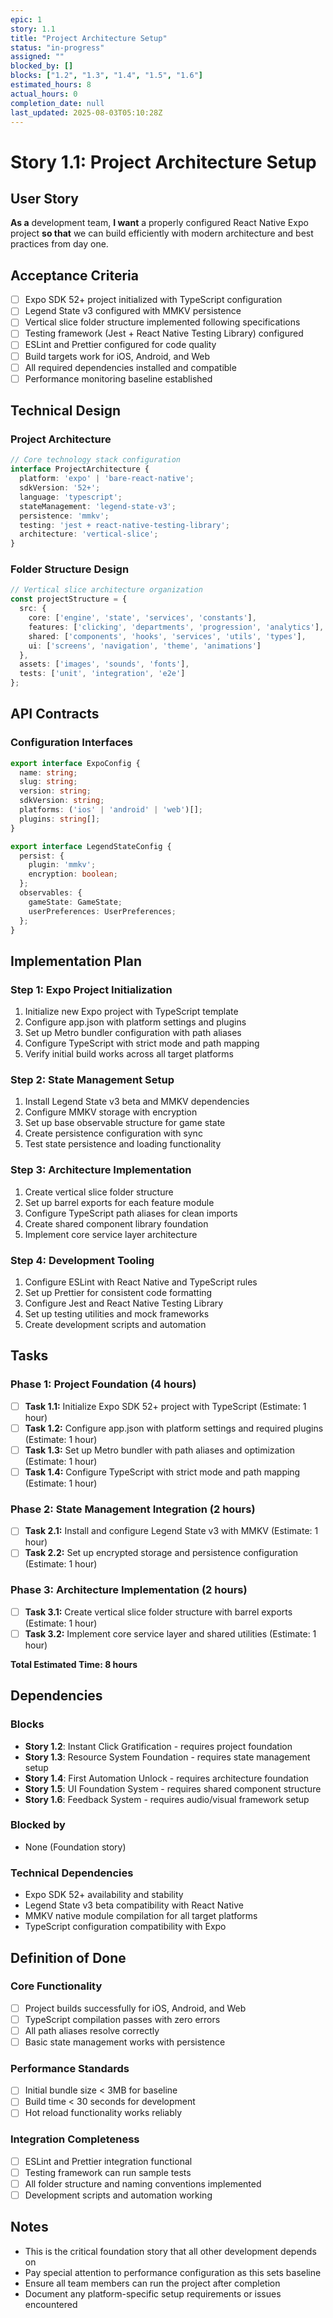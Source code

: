 ```yaml
---
epic: 1
story: 1.1
title: "Project Architecture Setup"
status: "in-progress"
assigned: ""
blocked_by: []
blocks: ["1.2", "1.3", "1.4", "1.5", "1.6"]
estimated_hours: 8
actual_hours: 0
completion_date: null
last_updated: 2025-08-03T05:10:28Z
---
```


# Story 1.1: Project Architecture Setup

## User Story
**As a** development team, **I want** a properly configured React Native Expo project **so that** we can build efficiently with modern architecture and best practices from day one.

## Acceptance Criteria
- [ ] Expo SDK 52+ project initialized with TypeScript configuration
- [ ] Legend State v3 configured with MMKV persistence
- [ ] Vertical slice folder structure implemented following specifications
- [ ] Testing framework (Jest + React Native Testing Library) configured
- [ ] ESLint and Prettier configured for code quality
- [ ] Build targets work for iOS, Android, and Web
- [ ] All required dependencies installed and compatible
- [ ] Performance monitoring baseline established

## Technical Design

### Project Architecture
```typescript
// Core technology stack configuration
interface ProjectArchitecture {
  platform: 'expo' | 'bare-react-native';
  sdkVersion: '52+';
  language: 'typescript';
  stateManagement: 'legend-state-v3';
  persistence: 'mmkv';
  testing: 'jest + react-native-testing-library';
  architecture: 'vertical-slice';
}
```

### Folder Structure Design
```typescript
// Vertical slice architecture organization
const projectStructure = {
  src: {
    core: ['engine', 'state', 'services', 'constants'],
    features: ['clicking', 'departments', 'progression', 'analytics'],
    shared: ['components', 'hooks', 'services', 'utils', 'types'],
    ui: ['screens', 'navigation', 'theme', 'animations']
  },
  assets: ['images', 'sounds', 'fonts'],
  tests: ['unit', 'integration', 'e2e']
};
```

## API Contracts

### Configuration Interfaces
```typescript
export interface ExpoConfig {
  name: string;
  slug: string;
  version: string;
  sdkVersion: string;
  platforms: ('ios' | 'android' | 'web')[];
  plugins: string[];
}

export interface LegendStateConfig {
  persist: {
    plugin: 'mmkv';
    encryption: boolean;
  };
  observables: {
    gameState: GameState;
    userPreferences: UserPreferences;
  };
}
```

## Implementation Plan

### Step 1: Expo Project Initialization
1. Initialize new Expo project with TypeScript template
2. Configure app.json with platform settings and plugins
3. Set up Metro bundler configuration with path aliases
4. Configure TypeScript with strict mode and path mapping
5. Verify initial build works across all target platforms

### Step 2: State Management Setup
1. Install Legend State v3 beta and MMKV dependencies
2. Configure MMKV storage with encryption
3. Set up base observable structure for game state
4. Create persistence configuration with sync
5. Test state persistence and loading functionality

### Step 3: Architecture Implementation
1. Create vertical slice folder structure
2. Set up barrel exports for each feature module
3. Configure TypeScript path aliases for clean imports
4. Create shared component library foundation
5. Implement core service layer architecture

### Step 4: Development Tooling
1. Configure ESLint with React Native and TypeScript rules
2. Set up Prettier for consistent code formatting
3. Configure Jest and React Native Testing Library
4. Set up testing utilities and mock frameworks
5. Create development scripts and automation

## Tasks

### Phase 1: Project Foundation (4 hours)
- [ ] **Task 1.1:** Initialize Expo SDK 52+ project with TypeScript (Estimate: 1 hour)
- [ ] **Task 1.2:** Configure app.json with platform settings and required plugins (Estimate: 1 hour)
- [ ] **Task 1.3:** Set up Metro bundler with path aliases and optimization (Estimate: 1 hour)
- [ ] **Task 1.4:** Configure TypeScript with strict mode and path mapping (Estimate: 1 hour)

### Phase 2: State Management Integration (2 hours)
- [ ] **Task 2.1:** Install and configure Legend State v3 with MMKV (Estimate: 1 hour)
- [ ] **Task 2.2:** Set up encrypted storage and persistence configuration (Estimate: 1 hour)

### Phase 3: Architecture Implementation (2 hours)
- [ ] **Task 3.1:** Create vertical slice folder structure with barrel exports (Estimate: 1 hour)
- [ ] **Task 3.2:** Implement core service layer and shared utilities (Estimate: 1 hour)

**Total Estimated Time: 8 hours**

## Dependencies

### Blocks
- **Story 1.2**: Instant Click Gratification - requires project foundation
- **Story 1.3**: Resource System Foundation - requires state management setup
- **Story 1.4**: First Automation Unlock - requires architecture foundation
- **Story 1.5**: UI Foundation System - requires shared component structure
- **Story 1.6**: Feedback System - requires audio/visual framework setup

### Blocked by
- None (Foundation story)

### Technical Dependencies
- Expo SDK 52+ availability and stability
- Legend State v3 beta compatibility with React Native
- MMKV native module compilation for all target platforms
- TypeScript configuration compatibility with Expo

## Definition of Done

### Core Functionality
- [ ] Project builds successfully for iOS, Android, and Web
- [ ] TypeScript compilation passes with zero errors
- [ ] All path aliases resolve correctly
- [ ] Basic state management works with persistence

### Performance Standards
- [ ] Initial bundle size < 3MB for baseline
- [ ] Build time < 30 seconds for development
- [ ] Hot reload functionality works reliably

### Integration Completeness
- [ ] ESLint and Prettier integration functional
- [ ] Testing framework can run sample tests
- [ ] All folder structure and naming conventions implemented
- [ ] Development scripts and automation working

## Notes
- This is the critical foundation story that all other development depends on
- Pay special attention to performance configuration as this sets baseline
- Ensure all team members can run the project after completion
- Document any platform-specific setup requirements or issues encountered